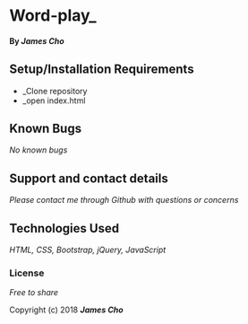 # Word-play_


#### By _**James Cho**_


## Setup/Installation Requirements

* _Clone repository
* _open index.html

## Known Bugs

_No known bugs_

## Support and contact details

_Please contact me through Github with questions or concerns_

## Technologies Used

_HTML, CSS, Bootstrap, jQuery, JavaScript_



### License

*Free to share*

Copyright (c) 2018 **_James Cho_**
